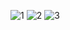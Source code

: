 ![1](../../../Images/Diagrams/ActivityDiagram1.png)
![2](../Images/Diagrams/ActivityDiagram2.png)
![3](../Images/Diagrams/ActivityDiagram3.png)
